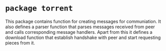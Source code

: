 # ```package torrent```
This package contains function for creating messages for communiation. It also defines a parser function that parses messages received from peer and calls corresponding message handlers. Apart from this it defines a download function that establish handshake with peer and start requesting pieces from it.